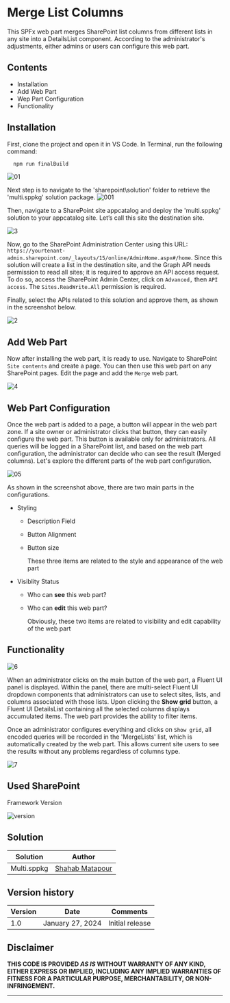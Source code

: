 # Merge List Columns

This SPFx web part merges SharePoint list columns from different lists in any site into a DetailsList component. According to the administrator's adjustments, either admins or users can configure this web part.

## Contents

- Installation
- Add Web Part
- Wep Part Configuration
- Functionality

## Installation

First, clone the project and open it in VS Code. In Terminal, run the following command:
```bash
  npm run finalBuild
```
![01](https://github.com/Shmata/MergeLists/assets/2398297/71c1466f-02a7-4662-9df5-f768f5c547c6)

Next step is to navigate to the 'sharepoint\solution' folder to retrieve the 'multi.sppkg' solution package.
![001](https://github.com/Shmata/MergeLists/assets/2398297/287e1194-f392-4856-8550-46a54a7b5b1a)

Then, navigate to a SharePoint site appcatalog and deploy the 'multi.sppkg' solution to your appcatalog site. 
Let’s call this site the destination site.

![3](https://github.com/Shmata/MergeLists/assets/2398297/4759d53e-94f2-4d8e-9bad-0f05409af3e2)


Now, go to the SharePoint Administration Center using this URL: `https://yourtenant-admin.sharepoint.com/_layouts/15/online/AdminHome.aspx#/home`. Since this solution will create a list in the destination site, and the Graph API needs permission to read all sites; it is required to approve an API access request. To do so, access the SharePoint Admin Center, click on `Advanced,` then `API access`. The `Sites.ReadWrite.All` permission is required. 

Finally, select the APIs related to this solution and approve them, as shown in the screenshot below.

![2](https://github.com/Shmata/MergeLists/assets/2398297/74b6de80-3332-47e0-b8b9-10e4f29249f7)

## Add Web Part
Now after installing the web part, it is ready to use. Navigate to SharePoint `Site contents` and create a page. You can then use this web part on any SharePoint pages. 
Edit the page and add the `Merge` web part.

![4](https://github.com/Shmata/MergeLists/assets/2398297/9a9285f0-ecdf-4e96-bb04-f33c52fcbf97)

## Web Part Configuration 
Once the web part is added to a page, a button will appear in the web part zone. If a site owner or administrator clicks that button, they can easily configure the web part. This button is available only for administrators. All queries will be logged in a SharePoint list, and based on the web part configuration, the administrator can decide who can see the result (Merged columns). Let's explore the different parts of the web part configuration.

![05](https://github.com/Shmata/MergeLists/assets/2398297/f4df6bdc-5b03-40a8-902c-53d6bb24652b)


As shown in the screenshot above, there are two main parts in the configurations.
   - Styling
     - Description Field
     - Button Alignment
     - Button size

       These three items are related to the style and appearance of the web part
   - Visiblity Status
     - Who can **see** this web part?
     - Who can **edit** this web part?

       Obviously, these two items are related to visibility and edit capability of the web part
       
 
## Functionality 

![6](https://github.com/Shmata/MergeLists/assets/2398297/28d990d0-600e-4181-b6f7-4eacaf3d8f7b)

When an administrator clicks on the main button of the web part, a Fluent UI panel is displayed. Within the panel, there are multi-select Fluent UI dropdown components that administrators can use to select sites, lists, and columns associated with those lists. Upon clicking the **Show grid** button, a Fluent UI DetailsList containing all the selected columns displays accumulated items. The web part provides the ability to filter items.

Once an administrator configures everything and clicks on `Show grid`, all encoded queries will be recorded in the 'MergeLists' list, which is automatically created by the web part. This allows current site users to see the results without any problems regardless of columns type.

![7](https://github.com/Shmata/MergeLists/assets/2398297/85bd9253-adc5-4c6f-a66e-767f31464f54)

## Used SharePoint 
Framework Version

![version](https://img.shields.io/badge/version-1.17.4-green.svg)

## Solution

| Solution    | Author                                               |
| ----------- | ------------------------------------------------------- |
| Multi.sppkg | [Shahab Matapour](https://www.linkedin.com/in/shahabmatapour/) |

## Version history

| Version | Date             | Comments        |
| ------- | ---------------- | --------------- |
| 1.0     | January 27, 2024 | Initial release |


## Disclaimer

**THIS CODE IS PROVIDED _AS IS_ WITHOUT WARRANTY OF ANY KIND, EITHER EXPRESS OR IMPLIED, INCLUDING ANY IMPLIED WARRANTIES OF FITNESS FOR A PARTICULAR PURPOSE, MERCHANTABILITY, OR NON-INFRINGEMENT.**

---
